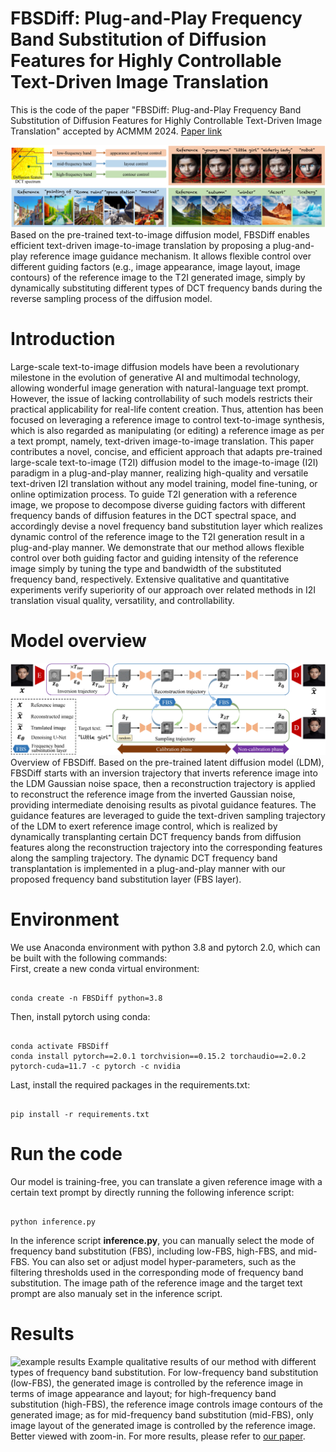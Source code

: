 # FBSDiff: Plug-and-Play Frequency Band Substitution of Diffusion Features for Highly Controllable Text-Driven Image Translation
This is the code of the paper "FBSDiff: Plug-and-Play Frequency Band Substitution of Diffusion Features for Highly Controllable Text-Driven Image Translation" accepted by ACMMM 2024. [Paper link](https://arxiv.org/abs/2408.00998)

![](imgs/teaser.jpg "teaser")
Based on the pre-trained text-to-image diffusion model, FBSDiff enables efficient text-driven image-to-image translation by proposing a plug-and-play reference image guidance mechanism. It allows flexible control over different guiding factors (e.g., image appearance, image layout, image contours) of the reference image to the T2I generated image, simply by dynamically substituting different types of DCT frequency bands during the reverse sampling process of the diffusion model.


# Introduction
Large-scale text-to-image diffusion models have been a revolutionary milestone in the evolution of generative AI and multimodal technology, allowing wonderful image generation with natural-language text prompt. However, the issue of lacking controllability of such models restricts their practical applicability for real-life content creation. Thus, attention has been focused on leveraging a reference image to control text-to-image synthesis, which is also regarded as manipulating (or editing) a reference image as per a text prompt, namely, text-driven image-to-image translation. This paper contributes a novel, concise, and efficient approach that adapts pre-trained large-scale text-to-image (T2I) diffusion model to the image-to-image (I2I) paradigm in a plug-and-play manner, realizing high-quality and versatile text-driven I2I translation without any model training, model fine-tuning, or online optimization process. To guide T2I generation with a reference image, we propose to decompose diverse guiding factors with different frequency bands of diffusion features in the DCT spectral space, and accordingly devise a novel frequency band substitution layer which realizes dynamic control of the reference image to the T2I generation result in a plug-and-play manner. We demonstrate that our method allows flexible control over both guiding factor and guiding intensity of the reference image simply by tuning the type and bandwidth of the substituted frequency band, respectively. Extensive qualitative and quantitative experiments verify superiority of our approach over related methods in I2I translation visual quality, versatility, and controllability. 

# Model overview
![](imgs/method_overview.jpg "method_overview")
Overview of FBSDiff. Based on the pre-trained latent diffusion model (LDM), FBSDiff starts with an inversion trajectory that inverts reference image into the LDM Gaussian noise space, then a reconstruction trajectory is applied to reconstruct the reference image from the inverted Gaussian noise, providing intermediate denoising results as pivotal guidance features. The guidance features are leveraged to guide the text-driven sampling trajectory of the LDM to exert reference image control, which is realized by dynamically transplanting certain DCT frequency bands from diffusion features along the reconstruction trajectory into the corresponding features along the sampling trajectory. The dynamic DCT frequency band transplantation is implemented in a plug-and-play manner with our proposed frequency band substitution layer (FBS layer).

# Environment
We use Anaconda environment with python 3.8 and pytorch 2.0, which can be built with the following commands: <br />
First, create a new conda virtual environment: <br>
<pre><code>
conda create -n FBSDiff python=3.8
</code></pre>
Then, install pytorch using conda: <br>
<pre><code>
conda activate FBSDiff
conda install pytorch==2.0.1 torchvision==0.15.2 torchaudio==2.0.2 pytorch-cuda=11.7 -c pytorch -c nvidia
</code></pre>
Last, install the required packages in the requirements.txt:
<pre><code>
pip install -r requirements.txt
</code></pre>

# Run the code
Our model is training-free, you can translate a given reference image with a certain text prompt by directly running the following inference script:
<pre><code>
python inference.py
</code></pre>
In the inference script **inference.py**, you can manually select the mode of frequency band substitution (FBS), including low-FBS, high-FBS, and mid-FBS. You can also set or adjust model hyper-parameters, such as the filtering thresholds used in the corresponding mode of frequency band substitution. The image path of the reference image and the target text prompt are also manualy set in the inference script.

# Results
![](imgs/results.jpg "example results")
Example qualitative results of our method with different types of frequency band substitution. For low-frequency band substitution (low-FBS), the generated image is controlled by the reference image in terms of image appearance and layout; for high-frequency band substitution (high-FBS), the reference image controls image contours of the generated image; as for mid-frequency band substitution (mid-FBS), only image layout of the generated image is controlled by the reference image. Better viewed with zoom-in. For more results, please refer to [our paper](https://arxiv.org/abs/2408.00998).
